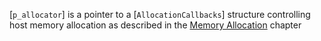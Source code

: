 [`p_allocator`] is a pointer to a [`AllocationCallbacks`] structure
controlling host memory allocation as described in the
[Memory Allocation](https://www.khronos.org/registry/vulkan/specs/1.3-extensions/html/vkspec.html#memory-allocation) chapter
